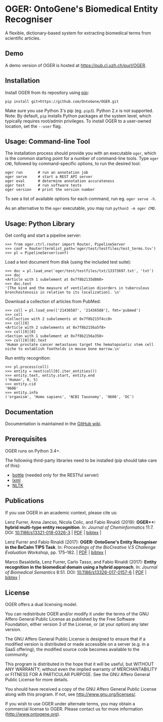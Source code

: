 # OGER: OntoGene's Biomedical Entity Recogniser

A flexible, dictionary-based system for extracting biomedical terms from scientific articles.


## Demo

A demo version of OGER is hosted at <https://pub.cl.uzh.ch/purl/OGER>.


## Installation

Install OGER from its repository using [pip](https://pip.pypa.io/):

    pip install git+https://github.com/OntoGene/OGER.git

Make sure you use Python 3's pip (eg. `pip3`).
Python 2.x is not supported.  
Note: By default, `pip` installs Python packages at the system level, which typically requires root/admin privileges.
To install OGER to a user-owned location, set the `--user` flag.


## Usage: Command-line Tool

The installation process should provide you with an executable `oger`, which is the common starting point for a number of command-line tools.
Type `oger `_`CMD`_, followed by command-specific options, to run the desired tool:

```
oger run       # run an annotation job
oger serve     # start a REST API server
oger eval      # determine annotation accurateness
oger test      # run software tests
oger version   # print the version number
```

To see a list of available options for each command, run eg. `oger serve -h`.

As an alternative to the `oger` executable, you may run `python3 -m oger `_`CMD`_.


## Usage: Python Library

Get config and start a pipeline server:
```pycon
>>> from oger.ctrl.router import Router, PipelineServer
>>> conf = Router(termlist_path='oger/test/testfiles/test_terms.tsv')
>>> pl = PipelineServer(conf)
```

Load a text document from disk (using the included test suite):
```pycon
>>> doc = pl.load_one('oger/test/testfiles/txt/13373697.txt', 'txt')
>>> doc
<Article with 1 subelement at 0x7f8b2135d860>
>>> doc.text
'[The kind and the measure of ventilation disorders in tuberculous bronchostenosis in relation to its localization]. \n'
```

Download a collection of articles from PubMed:
```pycon
>>> coll = pl.load_one(['21436587', '21436588'], fmt='pubmed')
>>> coll
<Collection with 2 subelements at 0x7f8b215f4cc0>
>>> coll[0]
<Article with 2 subelements at 0x7f8b2156a5f8>
>>> coll[0][0]
<Section with 1 subelement at 0x7f8b2156a358>
>>> coll[0][0].text
'Human prostate cancer metastases target the hematopoietic stem cell niche to establish footholds in mouse bone marrow.\n'
```

Run entity recognition:
```pycon
>>> pl.process(coll)
>>> entity = next(coll[0].iter_entities())
>>> entity.text, entity.start, entity.end
('Human', 0, 5)
>>> entity.cid
'9606'
>>> entity.info
('organism', 'Homo sapiens', 'NCBI Taxonomy', '9606', 'DC')
```


## Documentation

Documentation is maintained in the [GitHub wiki](https://github.com/OntoGene/OGER/wiki).


## Prerequisites

OGER runs on Python 3.4+.

The following third-party libraries need to be installed (pip should take care of this):

* [bottle](http://bottlepy.org) (needed only for the RESTful server)
* [lxml](http://lxml.de)
* [NLTK](http://www.nltk.org)


## Publications

If you use OGER in an academic context, please cite us:

Lenz Furrer, Anna Jancso, Nicola Colic, and Fabio Rinaldi (2019):
**OGER++: hybrid multi-type entity recognition**.
In: *Journal of Cheminformatics* 11:7.
DOI: [10.1186/s13321-018-0326-3](https://doi.org/10.1186/s13321-018-0326-3)
| [PDF](https://jcheminf.biomedcentral.com/track/pdf/10.1186/s13321-018-0326-3)
| [bibtex](https://github.com/OntoGene/OGER/wiki/attachments/furrer-et-al-2019.bib) |

Lenz Furrer and Fabio Rinaldi (2017):
**OGER: OntoGene's Entity Recogniser in the BeCalm TIPS Task**.
In: *Proceedings of the BioCreative V.5 Challenge Evaluation Workshop*, pp. 175–182.
| [PDF](https://github.com/OntoGene/OGER/wiki/attachments/furrer-rinaldi-2017.pdf)
| [bibtex](https://github.com/OntoGene/OGER/wiki/attachments/furrer-rinaldi-2017.bib) |

Marco Basaldella, Lenz Furrer, Carlo Tasso, and Fabio Rinaldi (2017):
**Entity recognition in the biomedical domain using a hybrid approach**.
In: *Journal of Biomedical Semantics* 8:51.
DOI: [10.1186/s13326-017-0157-6](https://doi.org/10.1186/s13326-017-0157-6)
| [PDF](https://jbiomedsem.biomedcentral.com/track/pdf/10.1186/s13326-017-0157-6)
| [bibtex](https://github.com/OntoGene/OGER/wiki/attachments/basaldella-et-al-2017.bib) |


## License

OGER offers a dual licensing model.

You can redistribute OGER and/or modify it under the terms
of the GNU Affero General Public License as published by the
Free Software Foundation, either version 3 of the License,
or (at your option) any later version.

The GNU Affero General Public License is designed to ensure
that if a modified version is distributed or made accessible
on a server (e.g. in a SaaS offering), the modified source
code becomes available to the community.

This program is distributed in the hope that it will be useful,
but WITHOUT ANY WARRANTY; without even the implied warranty of
MERCHANTABILITY or FITNESS FOR A PARTICULAR PURPOSE.  See the
GNU Affero General Public License for more details.

You should have received a copy of the GNU Affero General Public License
along with this program.  If not, see <http://www.gnu.org/licenses/>.

If you wish to use OGER under alternate terms, you may obtain
a commercial license to OGER.  Please contact us for more
information (<http://www.ontogene.org>).
